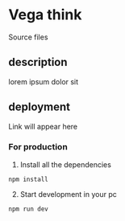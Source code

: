# Vega think
Source files 
## description
lorem ipsum dolor sit
## deployment
Link will appear here 
### For production 
1. Install all the dependencies 
```
npm install 
```
2. Start development in your pc
```
npm run dev 
```